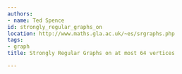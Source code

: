 ```yaml
---
authors:
- name: Ted Spence
id: strongly_regular_graphs_on
location: http://www.maths.gla.ac.uk/~es/srgraphs.php
tags:
- graph
title: Strongly Regular Graphs on at most 64 vertices

---
```


